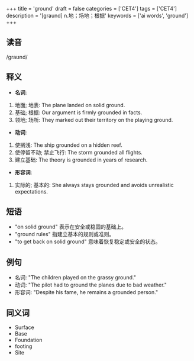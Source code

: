 +++
title = 'ground'
draft = false
categories = ['CET4']
tags = ['CET4']
description = '[graund] n.地；场地；根据'
keywords = ['ai words', 'ground']
+++

## 读音
/ɡraʊnd/

## 释义
- **名词**:
1. 地面; 地表: The plane landed on solid ground.
2. 基础; 根据: Our argument is firmly grounded in facts.
3. 领地; 场所: They marked out their territory on the playing ground.

- **动词**:
1. 使搁浅: The ship grounded on a hidden reef.
2. 使停留不动; 禁止飞行: The storm grounded all flights.
3. 建立基础: The theory is grounded in years of research.

- **形容词**:
1. 实际的; 基本的: She always stays grounded and avoids unrealistic expectations.

## 短语
- "on solid ground" 表示在安全或稳固的基础上。
- "ground rules" 指建立基本的规则或准则。
- "to get back on solid ground" 意味着恢复稳定或安全的状态。

## 例句
- 名词: "The children played on the grassy ground."
- 动词: "The pilot had to ground the planes due to bad weather."
- 形容词: "Despite his fame, he remains a grounded person."

## 同义词
- Surface
- Base
- Foundation
- footing
- Site
